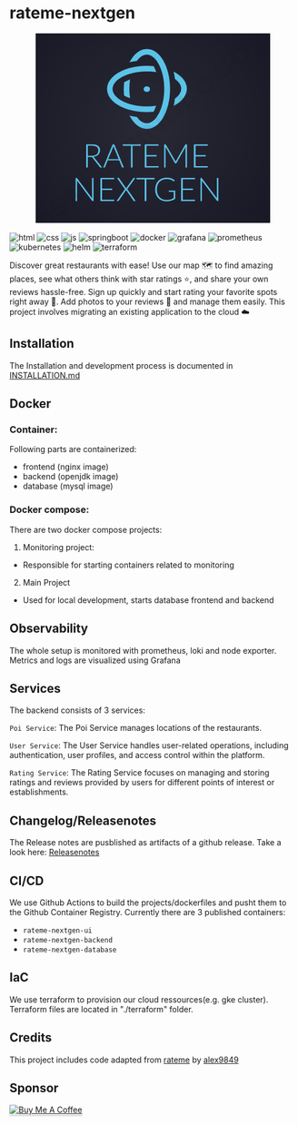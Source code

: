 # rateme-nextgen

<p align="center">
  <img src="docs/logo.png" />
</p>


<p></p>

![html](https://img.shields.io/badge/HTML5-E34F26?style=for-the-badge&logo=html5&logoColor=white)
![css](https://img.shields.io/badge/CSS3-1572B6?style=for-the-badge&logo=css3&logoColor=white)
![js](https://img.shields.io/badge/JavaScript-323330?style=for-the-badge&logo=javascript&logoColor=F7DF1E)
![springboot](https://img.shields.io/badge/Spring_Boot-F2F4F9?style=for-the-badge&logo=spring-boot)
![docker](https://img.shields.io/badge/Docker-2CA5E0?style=for-the-badge&logo=docker&logoColor=white)
![grafana](https://img.shields.io/badge/Grafana-F2F4F9?style=for-the-badge&logo=grafana&logoColor=orange&labelColor=F2F4F9)
![prometheus](https://img.shields.io/badge/Prometheus-000000?style=for-the-badge&logo=prometheus&labelColor=000000)
![kubernetes](https://img.shields.io/badge/kubernetes-326ce5.svg?&style=for-the-badge&logo=kubernetes&logoColor=white)
![helm](https://img.shields.io/badge/Helm-0F1689?style=for-the-badge&logo=Helm&labelColor=0F1689)
![terraform](https://img.shields.io/badge/Terraform-7B42BC?style=for-the-badge&logo=terraform&logoColor=white)

Discover great restaurants with ease! Use our map 🗺️ to find amazing places, see what others think with star ratings ⭐, and share your own reviews hassle-free. Sign up quickly and start rating your favorite spots right away 🚀. Add photos to your reviews 📸 and manage them easily. This project involves migrating an existing application to the cloud ☁️ 


## Installation

The Installation and development process is documented in [INSTALLATION.md](https://github.com/GoldJns/rateme-nextgen/blob/main/INSTALLATION.md)

## Docker

### Container:

Following parts are containerized:
-  frontend (nginx image)
-  backend (openjdk image)
-  database (mysql image)

### Docker compose:
There are two docker compose projects:

1. Monitoring project:
  - Responsible for starting containers related to monitoring
2. Main Project
  - Used for local development, starts database frontend and backend


## Observability

The whole setup is monitored with prometheus, loki and node exporter.
Metrics and logs are visualized using Grafana


## Services

The backend consists of 3 services:

`Poi Service`: The Poi Service manages locations of the restaurants.

`User Service`: The User Service handles user-related operations, including authentication, user profiles, and access control within the platform.

`Rating Service`: The Rating Service focuses on managing and storing ratings and reviews provided by users for different points of interest or establishments.


## Changelog/Releasenotes

The Release notes are pusblished as artifacts of a github release.
Take a look here: [Releasenotes](https://github.com/GoldJns/rateme-nextgen/releases)

## CI/CD

We use Github Actions to build the projects/dockerfiles and pusht them to the Github Container Registry.
Currently there are 3 published containers:
- `rateme-nextgen-ui`
- `rateme-nextgen-backend`
- `rateme-nextgen-database`

## IaC

We use terraform to provision our cloud ressources(e.g. gke cluster). Terraform files are located in "./terraform" folder.

## Credits
This project includes code adapted from [rateme](https://github.com/alex9849/rateme) by [alex9849](https://github.com/alex9849) 

## Sponsor
<a href="https://www.buymeacoffee.com/goldjns" target="_blank"><img src="https://www.buymeacoffee.com/assets/img/custom_images/orange_img.png" alt="Buy Me A Coffee" style="height: 41px !important;width: 174px !important;box-shadow: 0px 3px 2px 0px rgba(190, 190, 190, 0.5) !important;-webkit-box-shadow: 0px 3px 2px 0px rgba(190, 190, 190, 0.5) !important;" ></a>
